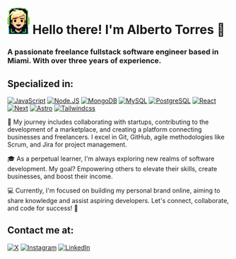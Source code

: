 # <img src=https://raw.githubusercontent.com/AlbeTorres/AlbeTorres/main/albe-dev.webp width=50px height=60px style="padding: 0px"/> Hello there! I'm Alberto Torres 👋

### A passionate freelance fullstack software engineer based in Miami. With over three years of experience.

## Specialized in:
[![JavaScript](https://img.shields.io/badge/JavaScript-F7DF1E?style=for-the-badge&logo=javascript&logoColor=white&labelColor=101010)]()
[![Node.JS](https://img.shields.io/badge/Node.JS-339933?style=for-the-badge&logo=node.js&logoColor=white&labelColor=101010)]()
[![MongoDB](https://img.shields.io/badge/MongoDB-47A248?style=for-the-badge&logo=mongodb&logoColor=white&labelColor=101010)]()
[![MySQL](https://img.shields.io/badge/MySQL-4479A1?style=for-the-badge&logo=mysql&logoColor=white&labelColor=101010)]()
[![PostgreSQL](https://img.shields.io/badge/PostgreSQL-69C9D0?style=for-the-badge&logo=postgresql&logoColor=white&labelColor=101010)]()
[![React](https://img.shields.io/badge/React.JS-0095D5?style=for-the-badge&logo=react&logoColor=white&labelColor=101010)]()
[![Next](https://img.shields.io/badge/Next.JS-white?style=for-the-badge&logo=next.js&logoColor=white&labelColor=101010)]()
[![Astro](https://img.shields.io/badge/Astro-E4405F?style=for-the-badge&logo=astro&logoColor=white&labelColor=101010)]()
[![Tailwindcss](https://img.shields.io/badge/Tailwindcss-0095D5?style=for-the-badge&logo=tailwindcss&logoColor=white&labelColor=101010)]()



🚀 My journey includes collaborating with startups, contributing to the development of a marketplace, and creating a platform connecting businesses and freelancers. I excel in Git, GitHub, agile methodologies like Scrum, and Jira for project management.

🎓 As a perpetual learner, I'm always exploring new realms of software development. My goal? Empowering others to elevate their skills, create businesses, and boost their income.

💻 Currently, I'm focused on building my personal brand online, aiming to share knowledge and assist aspiring developers. Let's connect, collaborate, and code for success! 🚀

## Contact me at:
[![X](https://img.shields.io/badge/albe_torres-1DA1F2?style=for-the-badge&logo=x&logoColor=white&labelColor=101010)](https://twitter.com/albe_torres)
[![Instagram](https://img.shields.io/badge/Instagram-albe_torres-E4405F?style=for-the-badge&logo=instagram&logoColor=white&labelColor=101010)](https://instagram.com/albe_torres)
[![LinkedIn](https://img.shields.io/badge/LinkedIn-albe_torres-0077B5?style=for-the-badge&logo=linkedin&logoColor=white&labelColor=101010)](https://www.linkedin.com/in/albetorres)